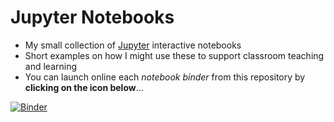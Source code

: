 # Jupyter Notebooks
- My small collection of [Jupyter](https://jupyter.org/) interactive notebooks
- Short examples on how I might use these to support classroom teaching and learning
- You can launch online each *notebook binder* from this repository by **clicking on the icon below**...
  
[![Binder](https://mybinder.org/badge_logo.svg)](https://mybinder.org/v2/gh/mvpoirier/Notebooks/HEAD)
